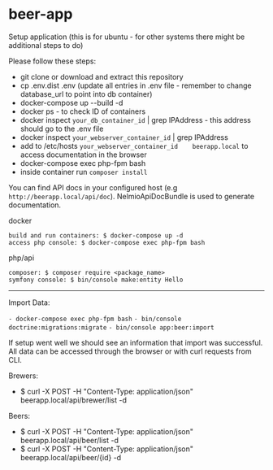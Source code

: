 # beer-app

Setup application (this is for ubuntu - for other systems there might be additional steps to do)

Please follow these steps:

-    git clone or download and extract this repository
-    cp .env.dist .env (update all entries in .env file - remember to change database_url to point into db container)
-    docker-compose up --build -d
-    docker ps - to check ID of containers
-    docker inspect `your_db_container_id` |  grep IPAddress - this address should go to the .env file
-    docker inspect `your_webserver_container_id` |  grep IPAddress
-    add to /etc/hosts `your_webserver_container_id    beerapp.local` to access documentation in the browser
-    docker-compose exec php-fpm bash
-    inside container run `composer install` 


You can find API docs in your configured host (e.g `http://beerapp.local/api/doc`). NelmioApiDocBundle is used to generate documentation.

docker

    build and run containers: $ docker-compose up -d
    access php console: $ docker-compose exec php-fpm bash

php/api

    composer: $ composer require <package_name>
    symfony console: $ bin/console make:entity Hello


-------------------------

Import Data:

`- docker-compose exec php-fpm bash`
`- bin/console doctrine:migrations:migrate`
`- bin/console app:beer:import`

If setup went well we should see an information that import was successful.
All data can be accessed through the browser or with curl requests from CLI.

Brewers:

- $ curl -X POST -H "Content-Type: application/json" beerapp.local/api/brewer/list -d 

Beers:

- $ curl -X POST -H "Content-Type: application/json" beerapp.local/api/beer/list -d 
- $ curl -X POST -H "Content-Type: application/json" beerapp.local/api/beer/{id} -d 
